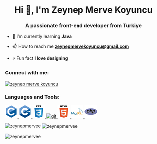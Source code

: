 <h1 align="center">Hi 👋, I'm Zeynep Merve Koyuncu</h1>
<h3 align="center">A passionate front-end developer from Turkiye</h3>

- 🌱 I’m currently learning **Java**

- 📫 How to reach me **zeynepmervekoyuncu@gmail.com**

- ⚡ Fun fact **I love designing**

<h3 align="left">Connect with me:</h3>
<p align="left">
<a href="https://linkedin.com/in/zeynep-merve-koyuncu-705406246/" target="blank"><img align="center" src="https://raw.githubusercontent.com/rahuldkjain/github-profile-readme-generator/master/src/images/icons/Social/linked-in-alt.svg" alt="zeynep merve koyuncu" height="30" width="40" /></a>
</p>

<h3 align="left">Languages and Tools:</h3>
<p align="left"> <a href="https://www.cprogramming.com/" target="_blank" rel="noreferrer"> <img src="https://raw.githubusercontent.com/devicons/devicon/master/icons/c/c-original.svg" alt="c" width="40" height="40"/> </a> <a href="https://www.w3schools.com/cpp/" target="_blank" rel="noreferrer"> <img src="https://raw.githubusercontent.com/devicons/devicon/master/icons/cplusplus/cplusplus-original.svg" alt="cplusplus" width="40" height="40"/> </a> <a href="https://www.w3schools.com/css/" target="_blank" rel="noreferrer"> <img src="https://raw.githubusercontent.com/devicons/devicon/master/icons/css3/css3-original-wordmark.svg" alt="css3" width="40" height="40"/> </a> <a href="https://git-scm.com/" target="_blank" rel="noreferrer"> <img src="https://www.vectorlogo.zone/logos/git-scm/git-scm-icon.svg" alt="git" width="40" height="40"/> </a> <a href="https://www.w3.org/html/" target="_blank" rel="noreferrer"> <img src="https://raw.githubusercontent.com/devicons/devicon/master/icons/html5/html5-original-wordmark.svg" alt="html5" width="40" height="40"/> </a> <a href="https://www.mysql.com/" target="_blank" rel="noreferrer"> <img src="https://raw.githubusercontent.com/devicons/devicon/master/icons/mysql/mysql-original-wordmark.svg" alt="mysql" width="40" height="40"/> </a> <a href="https://www.php.net" target="_blank" rel="noreferrer"> <img src="https://raw.githubusercontent.com/devicons/devicon/master/icons/php/php-original.svg" alt="php" width="40" height="40"/> </a> </p>

<p><img align="left" src="https://github-readme-stats.vercel.app/api/top-langs?username=zeynepmervee&show_icons=true&locale=en&layout=compact" alt="zeynepmervee" /></p>

<p>&nbsp;<img align="center" src="https://github-readme-stats.vercel.app/api?username=zeynepmervee&show_icons=true&locale=en" alt="zeynepmervee" /></p>

<p><img align="center" src="https://github-readme-streak-stats.herokuapp.com/?user=zeynepmervee&" alt="zeynepmervee" /></p>


